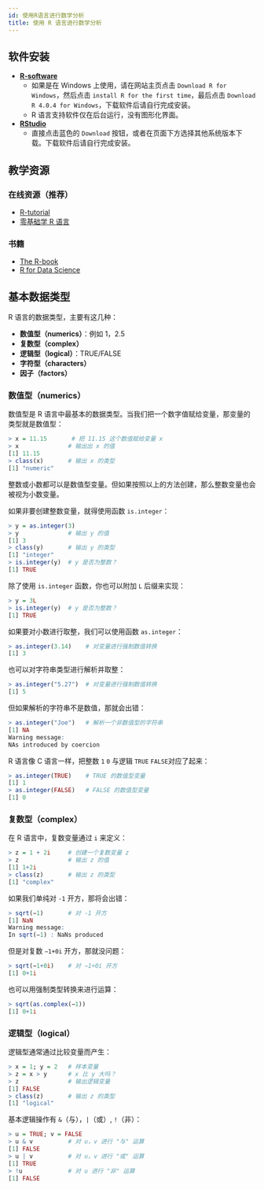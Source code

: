 ```yaml
---
id: 使用R语言进行数学分析
title: 使用 R 语言进行数学分析
---
```



## 软件安装

- [**R-software**](https://cran.r-project.org/)
  - 如果是在 Windows 上使用，请在网站主页点击 `Download R for Windows`，然后点击 `install R for the first time`，最后点击 `Download R 4.0.4 for Windows`，下载软件后请自行完成安装。
  - R 语言支持软件仅在后台运行，没有图形化界面。
- [**RStudio**](https://rstudio.com/products/rstudio/download/#download)
  - 直接点击蓝色的 `Download` 按钮，或者在页面下方选择其他系统版本下载。下载软件后请自行完成安装。

## 教学资源

### 在线资源（推荐）

- [R-tutorial](http://www.r-tutor.com/r-introduction)
- [零基础学 R 语言](https://bookdown.org/qiyuandong/intro_r/)

### 书籍

- [The R-book](https://www.cs.upc.edu/~robert/teaching/estadistica/TheRBook.pdf)
- [R for Data Science](https://r4ds.had.co.nz/index.html)






## 基本数据类型

R 语言的数据类型，主要有这几种：

- **数值型（numerics）**：例如 1，2.5
- **复数型（complex）**
- **逻辑型（logical）**：TRUE/FALSE
- **字符型（characters）**
- **因子（factors）**


### 数值型（numerics）

数值型是 R 语言中最基本的数据类型。当我们把一个数字值赋给变量，那变量的类型就是数值型：

```r
> x = 11.15       # 把 11.15 这个数值赋给变量 x
> x              # 输出出 x 的值
[1] 11.15 
> class(x)       # 输出 x 的类型
[1] "numeric"
```

整数或小数都可以是数值型变量。但如果按照以上的方法创建，那么整数变量也会被视为小数变量。

如果非要创建整数变量，就得使用函数 `is.integer`：

```r
> y = as.integer(3) 
> y              # 输出 y 的值
[1] 3 
> class(y)       # 输出 y 的类型
[1] "integer" 
> is.integer(y)  # y 是否为整数？
[1] TRUE
```

除了使用 `is.integer` 函数，你也可以附加 `L` 后缀来实现：

```r
> y = 3L 
> is.integer(y)  # y 是否为整数？
[1] TRUE
```

如果要对小数进行取整，我们可以使用函数 `as.integer`：

```r
> as.integer(3.14)    # 对变量进行强制数值转换
[1] 3
```

也可以对字符串类型进行解析并取整：

```r
> as.integer("5.27")  # 对变量进行强制数值转换 
[1] 5
```

但如果解析的字符串不是数值，那就会出错：

```r
> as.integer("Joe")   # 解析一个非数值型的字符串
[1] NA 
Warning message: 
NAs introduced by coercion
```

R 语言像 C 语言一样，把整数 `1` `0` 与逻辑 `TRUE` `FALSE`对应了起来：

```r
> as.integer(TRUE)    # TRUE 的数值型变量 
[1] 1 
> as.integer(FALSE)   # FALSE 的数值型变量 
[1] 0
```

### 复数型（complex）

在 R 语言中，复数变量通过 `i` 来定义：


```r
> z = 1 + 2i     # 创建一个复数变量 z
> z              # 输出 z 的值
[1] 1+2i 
> class(z)       # 输出 z 的类型
[1] "complex"
```

如果我们单纯对 `-1` 开方，那将会出错：

```r
> sqrt(−1)       # 对 -1 开方
[1] NaN 
Warning message: 
In sqrt(−1) : NaNs produced
```

但是对复数 `−1+0i` 开方，那就没问题：

```r
> sqrt(−1+0i)    # 对 −1+0i 开方
[1] 0+1i
```

也可以用强制类型转换来进行运算：

```r
> sqrt(as.complex(−1)) 
[1] 0+1i
```

### 逻辑型（logical）

逻辑型通常通过比较变量而产生：

```r
> x = 1; y = 2   # 样本变量 
> z = x > y      # x 比 y 大吗？
> z              # 输出逻辑变量
[1] FALSE 
> class(z)       # 输出 z 的类型
[1] "logical"
```

基本逻辑操作有 `&`（与），`|`（或）, `!`（非）：

```r
> u = TRUE; v = FALSE 
> u & v          # 对 u，v 进行 "与" 运算 
[1] FALSE 
> u | v          # 对 u，v 进行 "或" 运算 
[1] TRUE 
> !u             # 对 u 进行 "非" 运算 
[1] FALSE
```